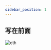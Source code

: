 ```yaml
---
sidebar_position: 1
---
```

## 写在前面



![eth](https://ethereum.org/favicon-32x32.png?v=8b512faa8d4a0b019c123a771b6622aa)